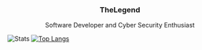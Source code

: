 <h3 align="center">TheLegend</h3>

<p align="center">
  Software Developer and Cyber Security Enthusiast
</p>

![Stats](https://github-readme-stats.vercel.app/api?username=DSKTheLegend&show_icons=true&&hide_border=true)
[![Top Langs](https://github-readme-stats.vercel.app/api/top-langs/?username=DSKTheLegend&layout=compact&&hide_border=true)](https://profile.codersrank.io/user/DSKTheLegend)
